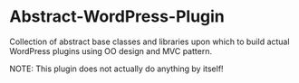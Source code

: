 # Abstract-WordPress-Plugin

Collection of abstract base classes and libraries upon which to build actual 
WordPress plugins using OO design and MVC pattern.

NOTE: This plugin does not actually do anything by itself! 

